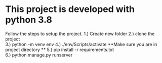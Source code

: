 # This project is developed with python 3.8

Follow the steps to setup the project.
1.) Create new folder
2.) clone the project  
3.) python -m venv env 
4.) ./env/Scripts/activate
**Make sure you are in project directory **
5.) pip install -r requirements.txt  
6.) python manage.py runserver
